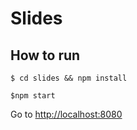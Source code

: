 # Slides
## How to run
```
$ cd slides && npm install
```
```
$npm start
```

Go to [http://localhost:8080](http://localhost:8080)
